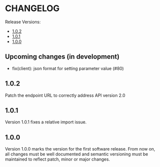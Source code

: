 # CHANGELOG

Release Versions:

- [1.0.2](#102)
- [1.0.1](#101)
- [1.0.0](#100)

## Upcoming changes (in development)

- fix(client): json format for setting parameter value (#80)

## 1.0.2

Patch the endpoint URL to correctly address API version 2.0

## 1.0.1

Version 1.0.1 fixes a relative import issue.

## 1.0.0

Version 1.0.0 marks the version for the first software release. From now on, all changes must be well documented and
semantic versioning must be maintained to reflect patch, minor or major changes.